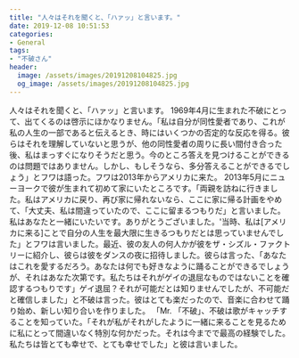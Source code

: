 ```yaml
---
title: "人々はそれを聞くと、「ハァッ」と言います。"
date: 2019-12-08 10:51:53
categories:
- General
tags:
- "不破さん"
header:
  image: /assets/images/20191208104825.jpg
  og_image: /assets/images/20191208104825.jpg
---
```


人々はそれを聞くと、「ハァッ」と言います。 1969年4月に生まれた不破にとって、出てくるのは啓示にほかなりません。「私は自分が同性愛者であり、これが私の人生の一部であると伝えるとき、時にはいくつかの否定的な反応を得る。彼らはそれを理解していないと思うが、他の同性愛者の周りに長い間付き合った後、私はまっすぐになりそうだと思う。今のところ答えを見つけることができるのは問題ではありません。しかし、もしそうなら、多分答えることができるでしょう」とフワは語った。フワは2013年からアメリカに来た。 2013年5月にニューヨークで彼が生まれて初めて家にいたところです。「両親を訪ねに行きました。私はアメリカに戻り、再び家に帰れないなら、ここに家に帰る計画をやめて、「大丈夫、私は間違っていたので、ここに留まるつもりだ」と言いました。私はあなたと一緒にいたいです。ありがとうございました。&#39;当時、私は[アメリカに来る]ことで自分の人生を最大限に生きるつもりだとは思っていませんでした」とフワは言いました。最近、彼の友人の何人かが彼をザ・シズル・ファクトリーに紹介し、彼らは彼をダンスの夜に招待しました。彼らは言った、「あなたはこれを愛するだろう。あなたは何でも好きなように踊ることができるでしょうが、それはあなた次第です。私たちはそれがゲイの退屈なものではないことを確認するつもりです」ゲイ退屈？それが可能だとは知りませんでしたが、不可能だと確信しました」と不破は言った。彼はとても楽だったので、音楽に合わせて踊り始め、新しい知り合いを作りました。 「Mr. 「不破」、不破は歌がキャッチすることを知っていた。「それが私がそれがしたように一緒に来ることを見るために私にとって間違いなく特別な何かだった。それは今までで最高の経験でした。私たちは皆とても幸せで、とても幸せでした」と彼は言いました。
